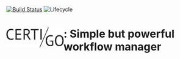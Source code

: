 
<!-- README.md is generated from README.Rmd. Please edit that file -->

[![Build
Status](https://api.travis-ci.org/komparo/certigo.svg)](https://travis-ci.org/komparo/certigo)
![Lifecycle](https://img.shields.io/badge/lifecycle-experimental-orange.svg)

# <a href = "man/figures/logo.svg"><img src="man/figures/logo.png" align="left" width=150/></a> : Simple but powerful workflow manager
